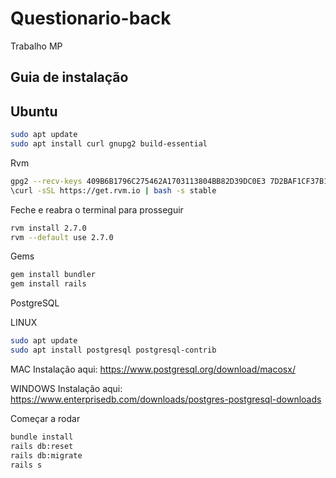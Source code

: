 # Questionario-back
Trabalho MP
## Guia de instalação

## Ubuntu
```sh
sudo apt update
sudo apt install curl gnupg2 build-essential
```
Rvm
```sh
gpg2 --recv-keys 409B6B1796C275462A1703113804BB82D39DC0E3 7D2BAF1CF37B13E2069D6956105BD0E739499BDB
\curl -sSL https://get.rvm.io | bash -s stable
```
Feche e reabra o terminal para prosseguir
```sh
rvm install 2.7.0
rvm --default use 2.7.0
```

Gems
```sh
gem install bundler
gem install rails
```

PostgreSQL

LINUX
```sh
sudo apt update
sudo apt install postgresql postgresql-contrib
```

MAC
Instalação aqui: https://www.postgresql.org/download/macosx/

WINDOWS
Instalação aqui: https://www.enterprisedb.com/downloads/postgres-postgresql-downloads


Começar a rodar
```sh
bundle install
rails db:reset
rails db:migrate
rails s
```

